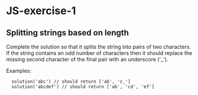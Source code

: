 # JS-exercise-1
## Splitting strings based on length

Complete the solution so that it splits the string into pairs of two characters. If the string contains an odd number of characters then it should replace the missing second character of the final pair with an underscore ('_').

Examples:

      solution('abc') // should return ['ab', 'c_']
      solution('abcdef') // should return ['ab', 'cd', 'ef']